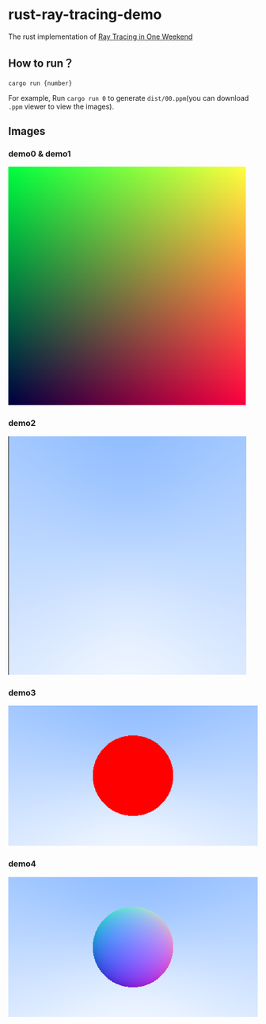# rust-ray-tracing-demo

The rust implementation of [Ray Tracing in One Weekend](https://raytracing.github.io/books/RayTracingInOneWeekend.html)

## How to run？

```shell
cargo run {number}
```

For example, Run `cargo run 0` to generate `dist/00.ppm`(you can download `.ppm` viewer to view the images).

## Images

### demo0 & demo1

![00](images/00.png)

### demo2

![02](images/02.png)

### demo3

![03](images/03.png)

### demo4

![04](images/04.png)
